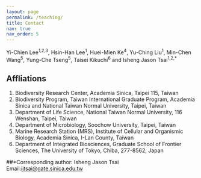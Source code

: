 ```yaml
---
layout: page
permalink: /teaching/
title: Contact
nav: true
nav_order: 5
---
```



Yi-Chien Lee<sup>1,2,3</sup>, Hsin-Han Lee<sup>1</sup>, Huei-Mien Ke<sup>4</sup>, Yu-Ching Liu<sup>1</sup>, Min-Chen Wang<sup>5</sup>, Yung-Che Tseng<sup>5</sup>, Taisei Kikuchi<sup>6</sup> and Isheng Jason Tsai<sup>1,2,*</sup>


## Affliations
1. Biodiversity Research Center, Academia Sinica, Taipei 115, Taiwan
2. Biodiversity Program, Taiwan International Graduate Program, Academia Sinica and National Taiwan Normal University, Taipei, Taiwan
3. Department of Life Science, National Taiwan Normal University, 116 Wenshan, Taipei, Taiwan
4. Department of Microbiology, Soochow University, Taipei, Taiwan
5. Marine Research Station (MRS), Institute of Cellular and Organismic Biology, Academia Sinica, I-Lan County, Taiwan
6. Department of Integrated Biosciences, Graduate School of Frontier Sciences, The University of Tokyo, Chiba, 277-8562, Japan

##\*Corresponding author: Isheng Jason Tsai  Email:ijtsai@gate.sinica.edu.tw 

